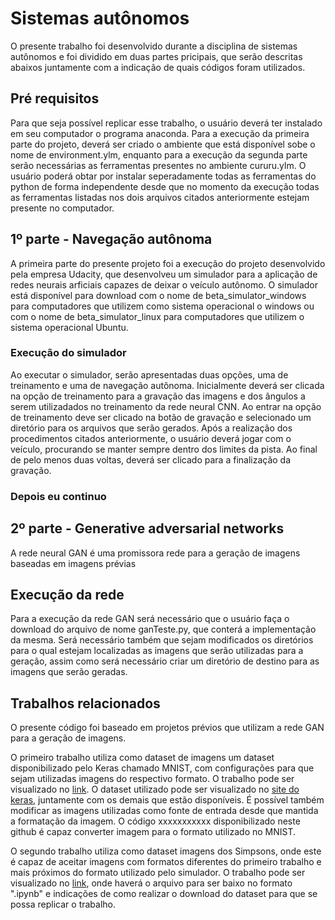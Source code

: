 # Sistemas autônomos
O presente trabalho foi desenvolvido durante a disciplina de sistemas autônomos e foi dividido em duas partes pricipais, que serão descritas abaixos juntamente com a indicação de quais códigos foram utilizados.

## Pré requisitos
Para que seja possível replicar esse trabalho, o usuário deverá ter instalado em seu computador o programa anaconda. Para a execução da primeira parte do projeto, deverá ser criado o ambiente que está disponível sobe o nome de environment.ylm, enquanto para a execução da segunda parte serão necessárias as ferramentas presentes no ambiente cururu.ylm. O usuário poderá obtar por instalar seperadamente todas as ferramentas do python de forma independente desde que no momento da execução todas as ferramentas listadas nos dois arquivos citados anteriormente estejam presente no computador.

## 1º parte - Navegação autônoma
A primeira parte do presente projeto foi a execução do projeto desenvolvido pela empresa Udacity, que desenvolveu um simulador para a aplicação de redes neurais arficiais capazes de deixar o veículo autônomo. O simulador está disponível para download com o nome de beta_simulator_windows para computadores que utilizem como sistema operacional o windows ou com o nome de beta_simulator_linux para computadores que utilizem o sistema operacional Ubuntu.

### Execução do simulador
Ao executar o simulador, serão apresentadas duas opções, uma de treinamento e uma de navegação autônoma. Inicialmente deverá ser clicada na opção de treinamento para a gravação das imagens e dos ângulos a serem utilizadados no treinamento da rede neural CNN. Ao entrar na opção de treinamento deve ser clicado na botão de gravação e selecionado um diretório para os arquivos que serão gerados. Após a realização dos procedimentos citados anteriormente, o usuário deverá jogar com o veículo, procurando se manter sempre dentro dos limites da pista. Ao final de pelo menos duas voltas, deverá ser clicado para a finalização da gravação.

### Depois eu continuo

## 2º parte - Generative adversarial networks
A rede neural GAN é uma promissora rede para a geração de imagens baseadas em imagens prévias

## Execução da rede
Para a execução da rede GAN será necessário que o usuário faça o download do arquivo de nome ganTeste.py, que conterá a implementação da mesma. Será necessário também que sejam modificados os diretórios para o qual estejam localizadas as imagens que serão utilizadas para a geração, assim como será necessário criar um diretório de destino para as imagens que serão geradas. 

## Trabalhos relacionados
O presente código foi baseado em projetos prévios que utilizam a rede GAN para a geração de imagens.

O primeiro trabalho utiliza como dataset de imagens um dataset disponibilizado pelo Keras chamado MNIST, com configurações para que sejam utilizadas imagens do respectivo formato. O trabalho pode ser visualizado no [link](https://github.com/eriklindernoren/Keras-GAN/blob/master/gan/gan.py). O dataset utilizado pode ser visualizado no [site do keras](https://keras.io/datasets/), juntamente com os demais que estão disponíveis. É possível também modificar as imagens utilizadas como fonte de entrada desde que mantida a formatação da imagem. O código xxxxxxxxxxx disponibilizado neste github é capaz converter imagem para o formato utilizado no MNIST.

O segundo trabalho utiliza como dataset imagens dos Simpsons, onde este é capaz de aceitar imagens com formatos diferentes do primeiro trabalho e mais próximos do formato utilizado pelo simulador. O trabalho pode ser visualizado no [link](https://github.com/gsurma/image_generator), onde haverá o arquivo para ser baixo no formato ".ipynb" e indicações de como realizar o download do dataset para que se possa replicar o trabalho.
